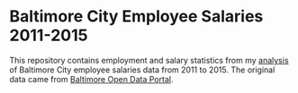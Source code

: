 # Baltimore City Employee Salaries 2011-2015

This repository contains employment and salary statistics from my [analysis](https://www.EmpiricalAnalysis.net/pages/sd_projects/Salaries2011-2015.html) of Baltimore City employee salaries data from 2011 to 2015. The original data came from [Baltimore Open Data Portal](https://data.baltimorecity.gov).
